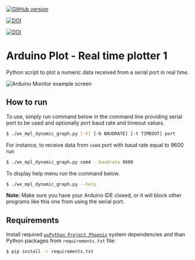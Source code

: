 [![GitHub version](https://badge.fury.io/gh/Kulbhushan-Chand%2FArduinoPlot.svg)](https://badge.fury.io/gh/Kulbhushan-Chand%2FArduinoPlot)

[![DOI](https://zenodo.org/badge/95277217.svg)](https://zenodo.org/badge/latestdoi/95277217)

[![DOI](https://zenodo.org/badge/DOI/10.5281/zenodo.1405858.svg)](https://doi.org/10.5281/zenodo.1405858)


# Arduino Plot - Real time plotter 1

Python script to plot a numeric data received from a serial port in real time.

![Arduino Monitor example screen](arduino_plot_screenshot.PNG)

## How to run

To use, simply run command below in the command line providing serial port to be used and optionally port baud rate and timeout values. 

````bash
$ ./wx_mpl_dynamic_graph.py [-h] [-b BAUDRATE] [-t TIMEOUT] port
````

For instance, to receive data from `com4` port with baud rate equal to 9600 run

````bash
$ ./wx_mpl_dynamic_graph.py com4 --baudrate 9600
```` 

To display help menu run the command below.
````bash
$ ./wx_mpl_dynamic_graph.py --help
```` 

**Note:** Make sure you have your Arduino IDE closed, or it will block other programs like this one from using the serial port.


## Requirements

Install required [`wxPython Project Phoenix`](https://github.com/wxWidgets/Phoenix) system dependencies and than Python packages from `requirements.txt` file:

````bash
$ pip install -r requirements.txt
````

